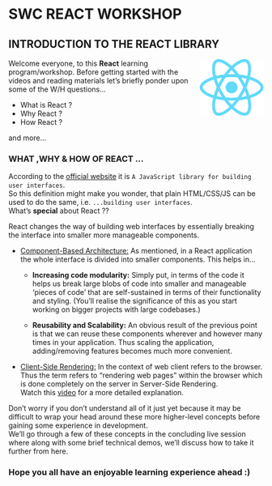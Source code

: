 # SWC REACT WORKSHOP

## INTRODUCTION TO THE REACT LIBRARY

<img alt="Logo" align="right" src="/react.svg" width="25%" />

Welcome everyone, to this **React** learning program/workshop. Before getting started with the videos and reading materials let’s briefly ponder upon some of the W/H questions...

- What is React ?
- Why React ?
- How React ?

and more...

### WHAT ,WHY & HOW OF REACT …

According to the [official website](https://reactjs.org/) it is `A JavaScript library for building user interfaces`.  
So this definition might make you wonder, that plain HTML/CSS/JS can be used to do the same, i.e. `...building user interfaces`.  
What’s **special** about React ??  

React changes the way of building web interfaces by essentially breaking the interface into smaller more manageable components.

- [Component-Based Architecture:](https://medium.com/@dan.shapiro1210/understanding-component-based-architecture-3ff48ec0c238)  As mentioned, in a React application the whole interface is divided into smaller components. This helps in…

  - **Increasing code modularity:** Simply put, in terms of the code it helps us break large blobs of code into smaller and manageable ‘pieces of code’ that are self-sustained in terms of their functionality and styling. (You’ll realise the significance of this as you start working on bigger projects with large codebases.)

  - **Reusability and Scalability:**  An obvious result of the previous point is that we can reuse these components wherever and however many times in your application. Thus scaling the application, adding/removing features becomes much more convenient.


- [Client-Side Rendering:](https://medium.com/samsung-internet-dev/web-architecture-server-side-render-or-client-side-render-f16b61cd6299)  In the context of web client refers to the browser. Thus the term refers to “rendering web pages” within the browser which is done completely on the server in Server-Side Rendering.  
Watch this [video](https://www.youtube.com/watch?v=Y2spCNZDt84&t=4s) for a more detailed explanation.

Don’t worry if you don’t understand all of it just yet because it may be difficult to wrap your head around these more higher-level concepts before gaining some experience in development.  
We’ll go through a few of these concepts in the concluding live session where along with some brief technical demos, we’ll discuss how to take it further from here.  

### Hope you all have an enjoyable learning experience ahead :)
